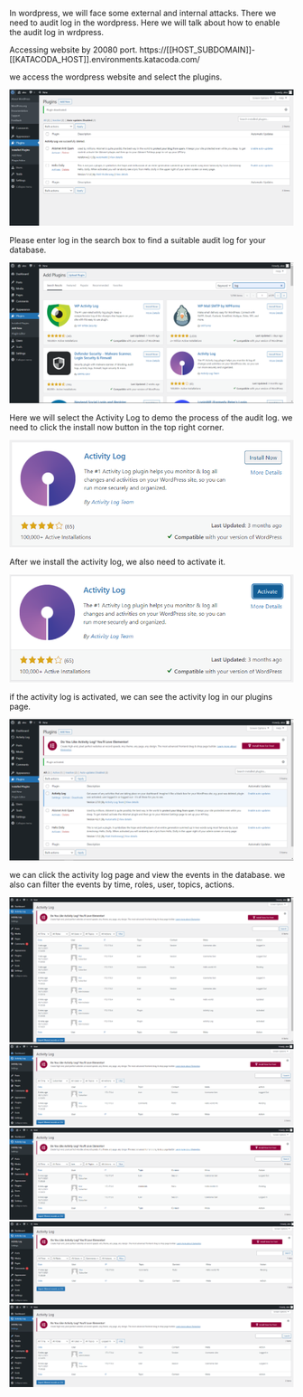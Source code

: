 In wordpress, we will face some external and internal attacks. There we need to audit log in the wordpress.
Here we will talk about how to enable the audit log in wrdpress.

Accessing website by 20080 port.
https://[[HOST_SUBDOMAIN]]-[[KATACODA_HOST]].environments.katacoda.com/

we access the wordpress website and select the plugins. 

![gppin1.png](./assets/gppin1.png)

Please enter log in the search box to find a suitable audit log for your database. 

![gppin2.png](./assets/gppin2.png)

Here we will select the Activity Log to demo the process of the audit log. we need to click the install now button in the top right corner.

![gppin3.png](./assets/gppin3.png)

After we install the activity log, we also need to activate it.

![gppin4.png](./assets/gppin4.png)

if the activity log is activated, we can see the activity log in our plugins page.

![gppin5.png](./assets/gppin5.png)

we can click the activity log page and view the events in the database. we also can filter the events by time, roles, user, topics, actions.  

![gppin6.png](./assets/gppin6.png)
![gppin7.png](./assets/gppin7.png)
![gppin8.png](./assets/gppin8.png)
![gppin9.png](./assets/gppin9.png)
![gppin10.png](./assets/gppin10.png)
